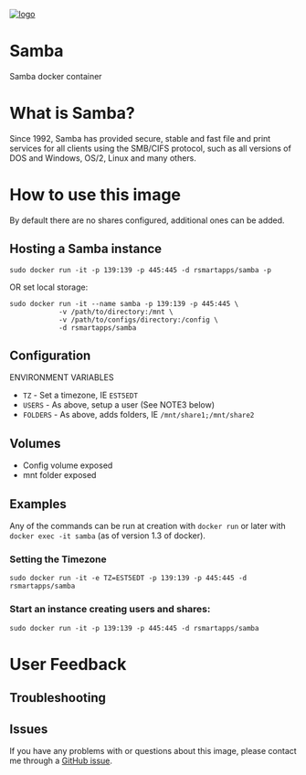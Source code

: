 [![logo](https://raw.githubusercontent.com/rsmartapps/samba/master/logo.jpg)](https://www.samba.org)

# Samba

Samba docker container

# What is Samba?

Since 1992, Samba has provided secure, stable and fast file and print services
for all clients using the SMB/CIFS protocol, such as all versions of DOS and
Windows, OS/2, Linux and many others.

# How to use this image

By default there are no shares configured, additional ones can be added.

## Hosting a Samba instance

    sudo docker run -it -p 139:139 -p 445:445 -d rsmartapps/samba -p

OR set local storage:

    sudo docker run -it --name samba -p 139:139 -p 445:445 \
                -v /path/to/directory:/mnt \
                -v /path/to/configs/directory:/config \
                -d rsmartapps/samba

## Configuration

ENVIRONMENT VARIABLES

 * `TZ` - Set a timezone, IE `EST5EDT`
 * `USERS` - As above, setup a user (See NOTE3 below)
 * `FOLDERS` - As above, adds folders, IE `/mnt/share1;/mnt/share2`

## Volumes
 * Config volume exposed
 * mnt folder exposed

## Examples

Any of the commands can be run at creation with `docker run` or later with
`docker exec -it samba` (as of version 1.3 of docker).

### Setting the Timezone

    sudo docker run -it -e TZ=EST5EDT -p 139:139 -p 445:445 -d rsmartapps/samba

### Start an instance creating users and shares:

    sudo docker run -it -p 139:139 -p 445:445 -d rsmartapps/samba
# User Feedback

## Troubleshooting

## Issues

If you have any problems with or questions about this image, please contact me
through a [GitHub issue](https://github.com/rsmartapps/samba/issues).